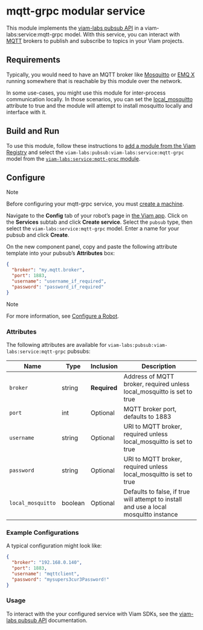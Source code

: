 # mqtt-grpc modular service

This module implements the [viam-labs pubsub API](https://github.com/viam-labs/pubsub-api) in a viam-labs:service:mqtt-grpc model.
With this service, you can interact with [MQTT](https://mqtt.org/) brokers to publish and subscribe to topics in your Viam projects.

## Requirements

Typically, you would need to have an MQTT broker like [Mosquitto](https://www.mosquitto.org/) or [EMQ X](https://www.emqx.io/) running somewhere that is reachable by this module over the network.

In some use-cases, you might use this module for inter-process communication locally.
In those scenarios, you can set the [local_mosquitto](#attributes) attribute to true and the module will attempt to install mosquitto locally and interface with it.

## Build and Run

To use this module, follow these instructions to [add a module from the Viam Registry](https://docs.viam.com/registry/configure/#add-a-modular-resource-from-the-viam-registry) and select the `viam-labs:pubsub:viam-labs:service:mqtt-grpc` model from the [`viam-labs:service:mqtt-grpc` module](https://app.viam.com/module/viam-labs/viam-labs:service:mqtt-grpc).

## Configure

> [!NOTE]  
> Before configuring your mqtt-grpc service, you must [create a machine](https://docs.viam.com/manage/fleet/machines/#add-a-new-machine).

Navigate to the **Config** tab of your robot’s page in [the Viam app](https://app.viam.com/).
Click on the **Services** subtab and click **Create service**.
Select the `pubsub` type, then select the `viam-labs:service:mqtt-grpc` model.
Enter a name for your pubsub and click **Create**.

On the new component panel, copy and paste the following attribute template into your pubsub’s **Attributes** box:

```json
{
  "broker": "my.mqtt.broker",
  "port": 1883,
  "username": "username_if_required",
  "password": "password_if_required"
}
```

> [!NOTE]  
> For more information, see [Configure a Robot](https://docs.viam.com/manage/configuration/).

### Attributes

The following attributes are available for `viam-labs:pubsub:viam-labs:service:mqtt-grpc` pubsubs:

| Name | Type | Inclusion | Description |
| ---- | ---- | --------- | ----------- |
| `broker` | string | **Required** |  Address of MQTT broker, required unless local_mosquitto is set to true |
| `port` | int | Optional |  MQTT broker port, defaults to 1883 |
| `username` | string | Optional |  URI to MQTT broker, required unless local_mosquitto is set to true |
| `password` | string | Optional |  URI to MQTT broker, required unless local_mosquitto is set to true |
| `local_mosquitto` | boolean | Optional | Defaults to false, if true will attempt to install and use a local mosquitto instance |

### Example Configurations

A typical configuration might look like:

```json
{
  "broker": "192.168.0.140",
  "port": 1883,
  "username": "mqttclient",
  "password": "mysupers3cur3Password!"
}
```

### Usage

To interact with the your configured service with Viam SDKs, see the [viam-labs pubsub API](https://github.com/viam-labs/pubsub-api) documentation.

